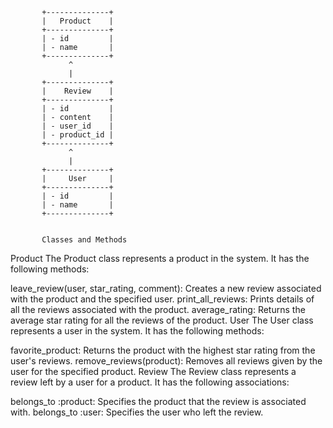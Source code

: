            +--------------+
           |   Product    |
           +--------------+
           | - id         |
           | - name       |
           +--------------+
                 ^
                 |
           +--------------+
           |    Review    |
           +--------------+
           | - id         |
           | - content    |
           | - user_id    |
           | - product_id |
           +--------------+
                 ^
                 |
           +--------------+
           |     User     |
           +--------------+
           | - id         |
           | - name       |
           +--------------+


           Classes and Methods

Product
The Product class represents a product in the system. It has the following methods:

leave_review(user, star_rating, comment): Creates a new review associated with the product and the specified user.
print_all_reviews: Prints details of all the reviews associated with the product.
average_rating: Returns the average star rating for all the reviews of the product.
User
The User class represents a user in the system. It has the following methods:

favorite_product: Returns the product with the highest star rating from the user's reviews.
remove_reviews(product): Removes all reviews given by the user for the specified product.
Review
The Review class represents a review left by a user for a product. It has the following associations:

belongs_to :product: Specifies the product that the review is associated with.
belongs_to :user: Specifies the user who left the review.
